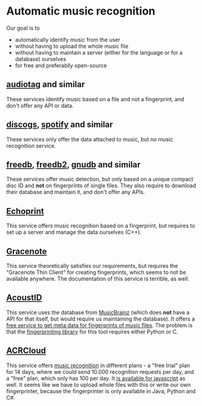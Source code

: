 # Automatic music recognition

Our goal is to 
- automatically identify music from the user 
- without having to upload the whole music file
- without having to maintain a server (either for the language or for a database) ourselves
- for free and preferablly open-source

## [audiotag](http://audiotag.info/) and similar

These services identify music based on a file and not a fingerprint, and don't offer any API or data.

## [discogs](http://www.discogs.com/), [spotify](https://developer.spotify.com/) and similar

These services only offer the data attached to music, but no music recognition service.

## [freedb](http://www.freedb.org/), [freedb2](http://freedb2.org/), [gnudb](http://www.gnudb.org/) and similar

These services offer music detection, but only based on a unique compact disc ID and **not** on fingerprints of single files. They also require to download their database and maintain it, and don't offer any APIs.

## [Echoprint](http://echoprint.me/)

This service offers music recognition based on a fingerprint, but requires to set up a server and manage the data ourselves (C++).

## [Gracenote](https://developer.gracenote.com)

This service theoretically satisfies our requirements, but requires the "Gracenote Thin Client" for creating fingerprints, which seems to not be available anywhere. The documentation of this service is terrible, as well.

##  [AcoustID](https://acoustid.org)

This service uses the database from [MusicBrainz](http://musicbrainz.org/) (which does **not** have a API for that itself, but would require us maintaining the database). It offers a [free service to get meta data for fingerprints of music files](https://acoustid.org/webservice#lookup). The problem is that the [fingerprinting library](https://acoustid.org/chromaprint) for this tool requires either Python or C.

## [ACRCloud](acrcloud.com)

This service offers [music recognition](https://docs.acrcloud.com/webapi) in different plans - a "free trial" plan for 14 days, where we could send 10.000 recognition requests per day, and a "free" plan, which only has 100 per day. It [is available for javascript](https://github.com/acrcloud/webapi_example/blob/master/identify%20protocol%201%20(recommended)/IdentifyProtocolV1.js) as well. It seems like we have to upload whole files with this or write our own fingerprinter, because the fingerprinter is only available in Java, Python and C#.

